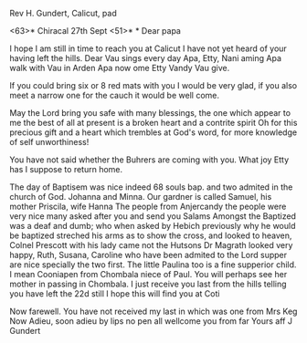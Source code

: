 Rev H. Gundert, Calicut, pad

<63>* Chiracal 27th Sept <51>*
 <Saturday>*
Dear papa

I hope I am still in time to reach you at Calicut I have not yet heard of your having left the hills. Dear Vau sings every day Apa, Etty, Nani aming Apa walk with Vau in Arden Apa now ome Etty Vandy Vau give.

If you could bring six or 8 red mats with you I would be very glad, if you also meet a narrow one for the cauch it would be well come.

May the Lord bring you safe with many blessings, the one which appear to me the best of all at present is a broken heart and a contrite spirit Oh for this precious gift and a heart which trembles at God's word, for more knowledge of self unworthiness!

You have not said whether the Buhrers are coming with you. What joy Etty has I suppose to return home.

The day of Baptisem was nice indeed 68 souls bap. and two admited in the church of God. Johanna and Minna. Our gardner is called Samuel, his mother Priscila, wife Hanna The people from Anjercandy the people were very nice many asked after you and send you Salams Amongst the Baptized was a deaf and dumb; who when asked by Hebich previously why he would be baptized streched his arms as to show the cross, and looked to heaven, Colnel Prescott with his lady came not the Hutsons Dr Magrath looked very happy, Ruth, Susana, Caroline who have been admited to the Lord supper are nice specially the two first. The little Paulina too is a fine supperior child. I mean Cooniapen from Chombala niece of Paul. You will perhaps see her mother in passing in Chombala. I just receive you last from the hills telling you have left the 22d still I hope this will find you at Coti

Now farewell. You have not received my last in which was one from Mrs Keg 
Now Adieu, soon adieu by lips no pen all wellcome you from far  Yours aff
 J Gundert

